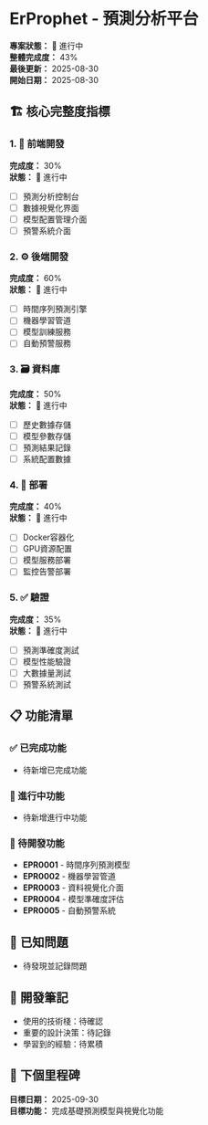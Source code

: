 # ErProphet - 預測分析平台

**專案狀態：** 🚧 進行中  
**整體完成度：** 43%  
**最後更新：** 2025-08-30  
**開始日期：** 2025-08-30  

## 🏗️ 核心完整度指標

### 1. 🎨 前端開發
**完成度：** 30%  
**狀態：** 🚧 進行中  
- [ ] 預測分析控制台
- [ ] 數據視覺化界面
- [ ] 模型配置管理介面
- [ ] 預警系統介面

### 2. ⚙️ 後端開發  
**完成度：** 60%  
**狀態：** 🚧 進行中  
- [ ] 時間序列預測引擎
- [ ] 機器學習管道
- [ ] 模型訓練服務
- [ ] 自動預警服務

### 3. 🗃️ 資料庫
**完成度：** 50%  
**狀態：** 🚧 進行中  
- [ ] 歷史數據存儲
- [ ] 模型參數存儲
- [ ] 預測結果記錄
- [ ] 系統配置數據

### 4. 🚀 部署
**完成度：** 40%  
**狀態：** 🚧 進行中  
- [ ] Docker容器化
- [ ] GPU資源配置
- [ ] 模型服務部署
- [ ] 監控告警部署

### 5. ✅ 驗證
**完成度：** 35%  
**狀態：** 🚧 進行中  
- [ ] 預測準確度測試
- [ ] 模型性能驗證
- [ ] 大數據量測試
- [ ] 預警系統測試

## 📋 功能清單

### ✅ 已完成功能
- 待新增已完成功能

### 🚧 進行中功能  
- 待新增進行中功能

### 📝 待開發功能
- **EPR0001** - 時間序列預測模型
- **EPR0002** - 機器學習管道
- **EPR0003** - 資料視覺化介面
- **EPR0004** - 模型準確度評估
- **EPR0005** - 自動預警系統

## 🐛 已知問題
- 待發現並記錄問題

## 📝 開發筆記
- 使用的技術棧：待確認
- 重要的設計決策：待記錄
- 學習到的經驗：待累積

## 🎯 下個里程碑
**目標日期：** 2025-09-30  
**目標功能：** 完成基礎預測模型與視覺化功能